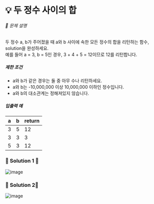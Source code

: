 # 💡 두 정수 사이의 합
 
###### 📃 문제 설명

두 정수 a, b가 주어졌을 때 a와 b 사이에 속한 모든 정수의 합을 리턴하는 함수, solution을 완성하세요.  
예를 들어 a = 3, b = 5인 경우, 3 + 4 + 5 = 12이므로 12를 리턴합니다.

##### 제한 조건

- a와 b가 같은 경우는 둘 중 아무 수나 리턴하세요.
- a와 b는 -10,000,000 이상 10,000,000 이하인 정수입니다.
- a와 b의 대소관계는 정해져있지 않습니다.

##### 입출력 예

| a   | b   | return |
| --- | --- | ------ |
| 3   | 5   | 12     |
| 3   | 3   | 3      |
| 5   | 3   | 12     |



### 🔑 Solution 1 🔑

![image](https://user-images.githubusercontent.com/116260619/218654437-a5db1565-fd5b-4d42-88b0-738b7f92ae20.png)

### 🔑 Solution 2🔑

![image](https://user-images.githubusercontent.com/116260619/218654540-4b79f616-f0c9-46fb-9dad-4d7ea6cf899d.png) 
